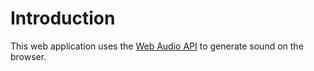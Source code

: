 # Introduction

This web application uses the [Web Audio API] to generate sound on the browser.

[Web Audio API]: https://developer.mozilla.org/en-US/docs/Web/API/Web_Audio_API
